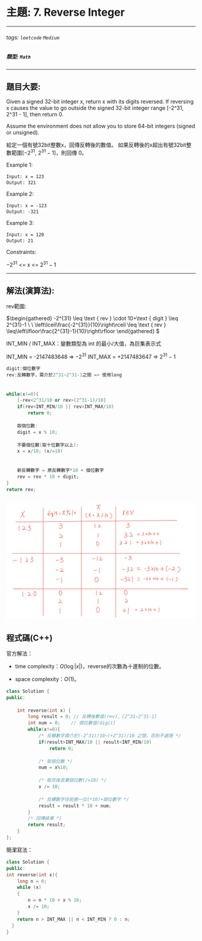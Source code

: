 # 主題: 7. Reverse Integer
---
###### tags: `leetcode` `Medium`
##### 類型: `Math`


---
## 題目大要:
Given a signed 32-bit integer x, return x with its digits reversed. If reversing x causes the value to go outside the signed 32-bit integer range [-2^31, 2^31 - 1], then return 0.

Assume the environment does not allow you to store 64-bit integers (signed or unsigned).

給定一個有號32bit整數x，回傳反轉後的數值。
如果反轉後的x超出有號32bit整數範圍[$-2^{31}$, $2^{31} - 1$]，則回傳 0。

Example 1:
```
Input: x = 123
Output: 321
```
Example 2:
```
Input: x = -123
Output: -321
```
Example 3:
```
Input: x = 120
Output: 21
```
Constraints:

$-2^{31}$ <= x <= $2^{31} - 1$



---
## 解法(演算法):
rev範圍:

$\begin{gathered}
-2^{31} \leq \text { rev } \cdot 10+\text { digit } \leq 2^{31}-1 \\ \\
\left\lceil\frac{-2^{31}}{10}\right\rceil \leq \text { rev } \leq\left\lfloor\frac{2^{31}-1}{10}\right\rfloor
\end{gathered}
$

INT_MIN / INT_MAX：變數類型為 int 的最小/大值，為巨集表示式

INT_MIN    = -2147483648 => $-2^{31}$
INT_MAX    = +2147483647 => $2^{31}-1$

```C++
digit:個位數字
rev:反轉數字，需介於2^31~2^31-1之間 => 使用long


while(x!=0){
    [-rev<2^31/10 or rev>(2^31-1)/10]
    if(rev<INT_MIN/10 || rev>INT_MAX/10)
        return 0;

    取個位數:
    digit = x % 10;

    不要個位數(取十位數字以上):
    x = x/10; (x/=10)


    新反轉數字 = 原反轉數字*10 + 個位數字
    rev = rev * 10 + digit;
}
return rev;

```

![](assets/markdown-img-paste-20220513032948950.png)
---
## 程式碼(C++)
官方解法：
* time complexity：$O(\log |x|)$，reverse的次數為十進制的位數。

* space complexity：$O(1)$。
```C++
class Solution {
public:

    int reverse(int x) {
        long result = 0; // 反轉後數值(rev)，[2^31~2^31-1]
        int num = 0;    // 個位數值(digit)
        while(x!=0){
            /* 反轉數字需介於(-2^31)/10~(+2^31)/10 之間，否則不處理 */
            if(result>INT_MAX/10 || result<INT_MIN/10)
                return 0;

            /* 取個位數 */
            num = x%10;

            /* 取完後丟棄個位數(/=10) */
            x /= 10;

            /* 反轉數字往前挪一位(*10)+個位數字 */
            result = result * 10 + num;
        }
        /* 回傳結果 */
        return result;
    }
};
```
簡潔寫法：
```C++
class Solution {
public:
int reverse(int x){
  	long n = 0;
  	while (x)
  	{
  		n = n * 10 + x % 10;
  		x /= 10;
  	}
  	return n > INT_MAX || n < INT_MIN ? 0 : n;
  }
}
```
